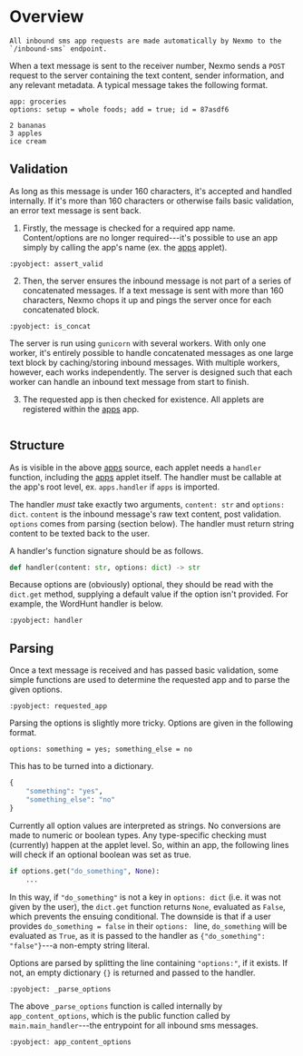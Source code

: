 # Overview


```{note}
All inbound sms app requests are made automatically by Nexmo to the `/inbound-sms` endpoint.
```


When a text message is sent to the receiver number, Nexmo sends a `POST` request to the server containing the text content, sender information, and any relevant metadata. A typical message takes the following format.

```text
app: groceries
options: setup = whole foods; add = true; id = 87asdf6

2 bananas
3 apples
ice cream
```

## Validation

As long as this message is under 160 characters, it's accepted and handled internally. If it's more than 160 characters or otherwise fails basic validation, an error text message is sent back.

1. Firstly, the message is checked for a required app name. Content/options are no longer required---it's possible to use an app simply by calling the app's name (ex. the [apps](apps.md) applet).

```{literalinclude} ../../../parsing.py
:pyobject: assert_valid
```

2. Then, the server ensures the inbound message is not part of a series of concatenated messages. If a text message is sent with more than 160 characters, Nexmo chops it up and pings the server once for each concatenated block.

```{literalinclude} ../../../parsing.py
:pyobject: is_concat
```

The server is run using `gunicorn` with several workers. With only one worker, it's entirely possible to handle concatenated messages as one large text block by caching/storing inbound messages. With multiple workers, however, each works independently. The server is designed such that each worker can handle an inbound text message from start to finish.

3. The requested app is then checked for existence. All applets are registered within the [apps](apps) app.

```{literalinclude} ../../../apps/__init__.py
```


## Structure

As is visible in the above [apps](apps.md) source, each applet needs a `handler` function, including the [apps](apps.md) applet itself. The handler must be callable at the app's root level, ex. `apps.handler` if `apps` is imported.

The handler *must* take exactly two arguments, `content: str` and `options: dict`. `content` is the inbound message's raw text content, post validation. `options` comes from parsing (section below). The handler must return string content to be texted back to the user.

A handler's function signature should be as follows.

```python
def handler(content: str, options: dict) -> str
```

Because options are (obviously) optional, they should be read with the `dict.get` method, supplying a default value if the option isn't provided. For example, the WordHunt handler is below.

```{literalinclude} ../../../wordhunt/__init__.py
:pyobject: handler
```


## Parsing

Once a text message is received and has passed basic validation, some simple functions are used to determine the requested app and to parse the given options. 

```{literalinclude} ../../../parsing.py
:pyobject: requested_app
```

Parsing the options is slightly more tricky. Options are given in the following format.

```text
options: something = yes; something_else = no
```

This has to be turned into a dictionary.

```python
{
    "something": "yes",
    "something_else": "no"
}
```

Currently all option values are interpreted as strings. No conversions are made to numeric or boolean types. Any type-specific checking must (currently) happen at the applet level. So, within an app, the following lines will check if an optional boolean was set as true.

```python
if options.get("do_something", None):
    ...
```

In this way, if `"do_something"` is not a key in `options: dict` (i.e. it was not given by the user), the `dict.get` function returns `None`, evaluated as `False`, which prevents the ensuing conditional. The downside is that if a user provides `do_something = false` in their `options: ` line, `do_something` will be evaluated as `True`, as it is passed to the handler as `{"do_something": "false"}`---a non-empty string literal.

Options are parsed by splitting the line containing `"options:"`, if it exists. If not, an empty dictionary `{}` is returned and passed to the handler.

```{literalinclude} ../../../parsing.py
:pyobject: _parse_options
```

The above `_parse_options` function is called internally by `app_content_options`, which is the public function called by `main.main_handler`---the entrypoint for all inbound sms messages.

```{literalinclude} ../../../parsing.py
:pyobject: app_content_options
```
